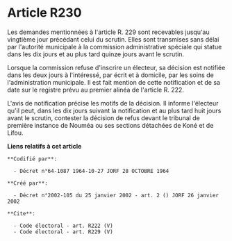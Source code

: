 # Article R230

Les demandes mentionnées à l'article R. 229 sont recevables jusqu'au vingtième jour précédant celui du scrutin. Elles sont
transmises sans délai par l'autorité municipale à la commission administrative spéciale qui statue dans les dix jours et au
plus tard quinze jours avant le scrutin. 

Lorsque la commission refuse d'inscrire un électeur, sa décision est notifiée dans les deux jours à l'intéressé, par écrit et
à domicile, par les soins de l'administration municipale. Il est fait mention de cette notification et de sa date sur le
registre prévu au premier alinéa de l'article R. 222. 

L'avis de notification précise les motifs de la décision. Il informe l'électeur qu'il peut, dans les dix jours suivant la
notification et au plus tard huit jours avant le scrutin, contester la décision de refus devant le tribunal de première
instance de Nouméa ou ses sections détachées de Koné et de Lifou.

**Liens relatifs à cet article**

	**Codifié par**:

	  - Décret n°64-1087 1964-10-27 JORF 28 OCTOBRE 1964

	**Créé par**:

	  - Décret n°2002-105 du 25 janvier 2002 - art. 2 () JORF 26 janvier 2002

	**Cite**:

	  - Code électoral - art. R222 (V)
	  - Code électoral - art. R229 (V)
